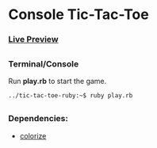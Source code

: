 # Console Tic-Tac-Toe

### [Live Preview](https://replit.com/@mastertenshi/ruby-tictactoe)
##

### Terminal/Console

Run **play.rb** to start the game.
	
	../tic-tac-toe-ruby:~$ ruby play.rb

##
### Dependencies:

* [colorize](https://rubygems.org/gems/colorize/versions/0.8.1)

